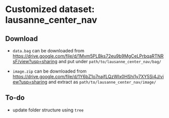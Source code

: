 # Customized dataset: lausanne_center_nav

## Download

- `data.bag` can be downloaded from <https://drive.google.com/file/d/1Mvm5PLBks72eu9b9MgCeLPrbqaRTNRsF/view?usp=sharing> and put under `path/to/lausanne_center_nav/bag/`

- `image.zip` can be downloaded from <https://drive.google.com/file/d/1Y6bZ1o7najfLQzWlx0HShi1y7XY5Si4J/view?usp=sharing> and extract as `path/to/lausanne_center_nav/image/`

## To-do

- update folder structure using `tree`
